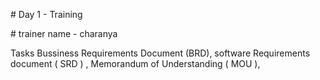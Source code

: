 

\# Day 1 - Training 

\# trainer name - charanya

Tasks Bussiness Requirements Document (BRD), software Requirements document ( SRD ) , Memorandum of Understanding ( MOU ), 



